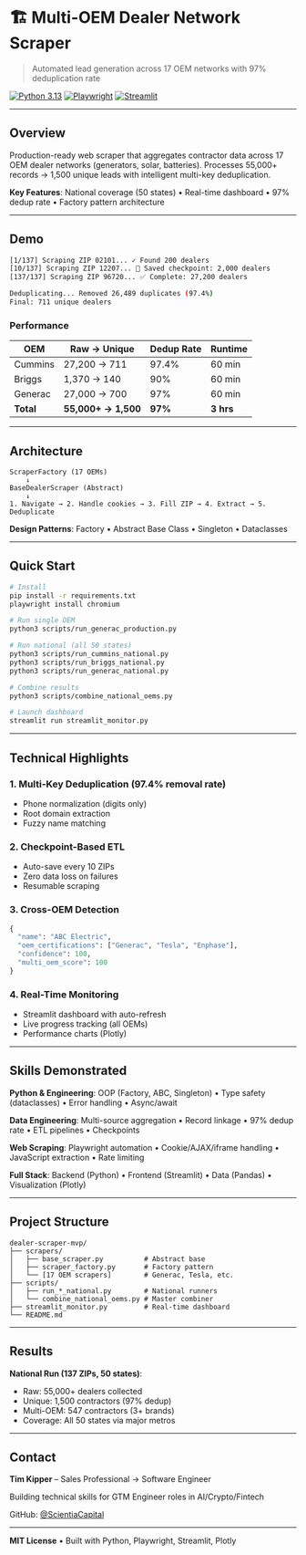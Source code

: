 # 🏗️ Multi-OEM Dealer Network Scraper

> Automated lead generation across 17 OEM networks with 97% deduplication rate

[![Python 3.13](https://img.shields.io/badge/python-3.13-blue.svg)](https://www.python.org/downloads/)
[![Playwright](https://img.shields.io/badge/playwright-automated-green.svg)](https://playwright.dev/)
[![Streamlit](https://img.shields.io/badge/streamlit-dashboard-red.svg)](https://streamlit.io/)

---

## Overview

Production-ready web scraper that aggregates contractor data across 17 OEM dealer networks (generators, solar, batteries). Processes 55,000+ records → 1,500 unique leads with intelligent multi-key deduplication.

**Key Features**: National coverage (50 states) • Real-time dashboard • 97% dedup rate • Factory pattern architecture

---

## Demo

```bash
[1/137] Scraping ZIP 02101... ✓ Found 200 dealers
[10/137] Scraping ZIP 12207... 💾 Saved checkpoint: 2,000 dealers
[137/137] Scraping ZIP 96720... ✅ Complete: 27,200 dealers

Deduplicating... Removed 26,489 duplicates (97.4%)
Final: 711 unique dealers
```

### Performance

| OEM | Raw → Unique | Dedup Rate | Runtime |
|-----|-------------|------------|---------|
| Cummins | 27,200 → 711 | 97.4% | 60 min |
| Briggs | 1,370 → 140 | 90% | 60 min |
| Generac | 27,000 → 700 | 97% | 60 min |
| **Total** | **55,000+ → 1,500** | **97%** | **3 hrs** |

---

## Architecture

```
ScraperFactory (17 OEMs)
    ↓
BaseDealerScraper (Abstract)
    ↓
1. Navigate → 2. Handle cookies → 3. Fill ZIP → 4. Extract → 5. Deduplicate
```

**Design Patterns**: Factory • Abstract Base Class • Singleton • Dataclasses

---

## Quick Start

```bash
# Install
pip install -r requirements.txt
playwright install chromium

# Run single OEM
python3 scripts/run_generac_production.py

# Run national (all 50 states)
python3 scripts/run_cummins_national.py
python3 scripts/run_briggs_national.py
python3 scripts/run_generac_national.py

# Combine results
python3 scripts/combine_national_oems.py

# Launch dashboard
streamlit run streamlit_monitor.py
```

---

## Technical Highlights

### 1. Multi-Key Deduplication (97.4% removal rate)
- Phone normalization (digits only)
- Root domain extraction
- Fuzzy name matching

### 2. Checkpoint-Based ETL
- Auto-save every 10 ZIPs
- Zero data loss on failures
- Resumable scraping

### 3. Cross-OEM Detection
```python
{
  "name": "ABC Electric",
  "oem_certifications": ["Generac", "Tesla", "Enphase"],
  "confidence": 100,
  "multi_oem_score": 100
}
```

### 4. Real-Time Monitoring
- Streamlit dashboard with auto-refresh
- Live progress tracking (all OEMs)
- Performance charts (Plotly)

---

## Skills Demonstrated

**Python & Engineering**: OOP (Factory, ABC, Singleton) • Type safety (dataclasses) • Error handling • Async/await

**Data Engineering**: Multi-source aggregation • Record linkage • 97% dedup rate • ETL pipelines • Checkpoints

**Web Scraping**: Playwright automation • Cookie/AJAX/iframe handling • JavaScript extraction • Rate limiting

**Full Stack**: Backend (Python) • Frontend (Streamlit) • Data (Pandas) • Visualization (Plotly)

---

## Project Structure

```
dealer-scraper-mvp/
├── scrapers/
│   ├── base_scraper.py          # Abstract base
│   ├── scraper_factory.py       # Factory pattern
│   └── [17 OEM scrapers]        # Generac, Tesla, etc.
├── scripts/
│   ├── run_*_national.py        # National runners
│   └── combine_national_oems.py # Master combiner
├── streamlit_monitor.py         # Real-time dashboard
└── README.md
```

---

## Results

**National Run (137 ZIPs, 50 states)**:
- Raw: 55,000+ dealers collected
- Unique: 1,500 contractors (97% dedup)
- Multi-OEM: 547 contractors (3+ brands)
- Coverage: All 50 states via major metros

---

## Contact

**Tim Kipper** – Sales Professional → Software Engineer

Building technical skills for GTM Engineer roles in AI/Crypto/Fintech

GitHub: [@ScientiaCapital](https://github.com/ScientiaCapital)

---

**MIT License** • Built with Python, Playwright, Streamlit, Plotly
